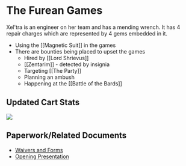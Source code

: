 # The Furean Games

Xel'tra is an engineer on her team and has a mending wrench. It has 4 repair charges which are represented by 4 gems embedded in it.

* Using the [[Magnetic Suit]] in the games
* There are bounties being placed to upset the games
  * Hired by [[Lord Shrievus]]
  * [[Zentarim]] - detected by insignia
  * Targeting [[The Party]]
  * Planning an ambush
  * Happening at the [[Battle of the Bards]]

## Updated Cart Stats
![](15.jpg)

## Paperwork/Related Documents
* [Waivers and Forms](https://docs.google.com/document/d/1ckz_3uuKkqzzX7lhkYchI-Dl1j0CyJpEnjWLYysyWEA/edit)
* [Opening Presentation](https://docs.google.com/presentation/d/1mplSW9L5xKuUGeaRDzqjF7o4BdTcvy0PvwwZwnuZk2M/edit?usp=sharing)